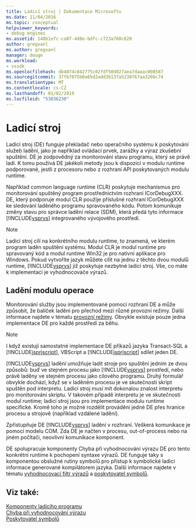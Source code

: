 ```yaml
---
title: Ladicí stroj | Dokumentace Microsoftu
ms.date: 11/04/2016
ms.topic: conceptual
helpviewer_keywords:
- debug engines
ms.assetid: 148b1efc-ca07-4d8e-bdfc-c723a760c620
author: gregvanl
ms.author: gregvanl
manager: douge
ms.workload:
- vssdk
ms.openlocfilehash: db4874c842775c02fdf50d827aea7daaac008587
ms.sourcegitcommit: 37fb7075b0a65d2add3b137a5230767aa3266c74
ms.translationtype: MT
ms.contentlocale: cs-CZ
ms.lasthandoff: 01/02/2019
ms.locfileid: "53836230"
---
```

# <a name="debug-engine"></a>Ladicí stroj
Ladicí stroj (DE) funguje překladač nebo operačního systému k poskytování služeb ladění, jako je například ovládací prvek, zarážky a výraz zkušební spuštění. DE je zodpovědný za monitorování stavu programu, který se právě ladí. K tomu používá DE jakékoli metody jsou k dispozici v modulu runtime podporované, jestli z procesoru nebo z rozhraní API poskytovaných modulu runtime.  
  
 Například common language runtime (CLR) poskytuje mechanismus pro monitorování spuštěný program prostřednictvím rozhraní ICorDebugXXX. DE, který podporuje modul CLR použije příslušné rozhraní ICorDebugXXX ke sledování laděného programu spravovaného kódu. Potom komunikuje změny stavu pro správce ladění relace (SDM), která předá tyto informace [!INCLUDE[vsprvs](../../code-quality/includes/vsprvs_md.md)] integrovaného vývojového prostředí.  
  
> [!NOTE]
>  Ladicí stroj cílí na konkrétního modulu runtime, to znamená, ve kterém program laděn spuštění systému. Modul CLR je modul runtime pro spravovaný kód a modul runtime Win32 je pro nativní aplikace pro Windows. Pokud vytvoříte jazyk můžete cílit na jednu z těchto dvou modulů runtime, [!INCLUDE[vsprvs](../../code-quality/includes/vsprvs_md.md)] již poskytuje nezbytné ladicí stroj. Vše, co máte k implementaci je vyhodnocovače výrazů.  
  
## <a name="debug-engine-operation"></a>Ladění modulu operace  
 Monitorování služby jsou implementované pomocí rozhraní DE a může způsobit, že balíček ladění pro přechod mezi různé provozní režimy. Další informace najdete v tématu [provozní režimy](../../extensibility/debugger/operational-modes.md). Obvykle existuje pouze jedna implementace DE pro každé prostředí za běhu.  
  
> [!NOTE]
>  I když existují samostatné implementace DE příkazů jazyka Transact-SQL a [!INCLUDE[jsprjscript](../../debugger/debug-interface-access/includes/jsprjscript_md.md)], VBScript a [!INCLUDE[jsprjscript](../../debugger/debug-interface-access/includes/jsprjscript_md.md)] sdílet jeden DE.  
  
 [!INCLUDE[vsprvs](../../code-quality/includes/vsprvs_md.md)] ladění umožňuje ladit stroje pro spuštění jedním ze dvou způsobů: buď ve stejném procesu jako [!INCLUDE[vsprvs](../../code-quality/includes/vsprvs_md.md)] prostředí, nebo právě laděny ve stejném procesu jako cílového programu. Druhý formulář obvykle dochází, když se v laděném procesu je ve skutečnosti skript spuštěn pod interpretu. Ladicí stroj musí mít dokonalou znalost interpretu pro monitorování skriptu. V takovém případě interpretu je ve skutečnosti modul runtime; ladicí stroj jsou pro implementace modulu runtime specifické. Kromě toho je možné rozdělit provádění jedné DE přes hranice procesu a strojově (například vzdálené ladění).  
  
 Zpřístupňuje DE [!INCLUDE[vsprvs](../../code-quality/includes/vsprvs_md.md)] ladění v rozhraní. Veškerá komunikace je pomocí modelu COM. Zda DE je načten v procesu, out-of-process nebo na jiném počítači, neovlivní komunikace komponent.  
  
 DE spolupracuje komponenty Chyba při vyhodnocování výrazu DE pro tento konkrétní runtime k pochopení syntaxe výrazů. DE funguje taky s komponentou obslužné rutiny symbolů pro přístup k symbolické ladicí informace generované kompilátorem jazyka. Další informace najdete v tématu [vyhodnocovací filtr výrazů](../../extensibility/debugger/expression-evaluator.md) a [poskytovatel symbolů](../../extensibility/debugger/symbol-provider.md).  
  
## <a name="see-also"></a>Viz také:  
 [Komponenty ladicího programu](../../extensibility/debugger/debugger-components.md)   
 [Chyba při vyhodnocování výrazu](../../extensibility/debugger/expression-evaluator.md)   
 [Poskytovatel symbolů](../../extensibility/debugger/symbol-provider.md)